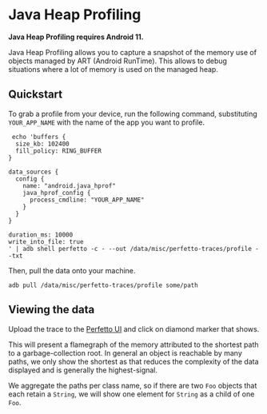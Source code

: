# Java Heap Profiling

**Java Heap Profiling requires Android 11.**

Java Heap Profiling allows you to capture a snapshot of the memory use of
objects managed by ART (Android RunTime). This allows to debug situations
where a lot of memory is used on the managed heap.

## Quickstart

To grab a profile from your device, run the following command, substituting
`YOUR_APP_NAME` with the name of the app you want to profile.

```
 echo 'buffers {
  size_kb: 102400
  fill_policy: RING_BUFFER
}

data_sources {
  config {
    name: "android.java_hprof"
    java_hprof_config {
      process_cmdline: "YOUR_APP_NAME"
    }
  }
}

duration_ms: 10000
write_into_file: true
' | adb shell perfetto -c - --out /data/misc/perfetto-traces/profile --txt
```

Then, pull the data onto your machine.

```
adb pull /data/misc/perfetto-traces/profile some/path
```

## Viewing the data

Upload the trace to the [Perfetto UI](https://ui.perfetto.dev) and click on
diamond marker that shows.

This will present a flamegraph of the memory attributed to the shortest path
to a garbage-collection root. In general an object is reachable by many paths,
we only show the shortest as that reduces the complexity of the data displayed
and is generally the highest-signal.

We aggregate the paths per class name, so if there are two `Foo` objects that
each retain a `String`, we will show one element for `String` as a child of
one `Foo`.
